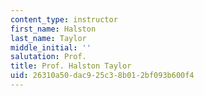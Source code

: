 ```yaml
---
content_type: instructor
first_name: Halston
last_name: Taylor
middle_initial: ''
salutation: Prof.
title: Prof. Halston Taylor
uid: 26310a50-dac9-25c3-8b01-2bf093b600f4
---
```

